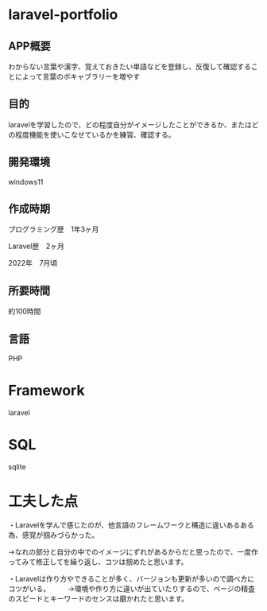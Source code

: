 # laravel-portfolio

## APP概要
わからない言葉や漢字、覚えておきたい単語などを登録し、反復して確認することによって言葉のボキャブラリーを増やす

## 目的

laravelを学習したので、どの程度自分がイメージしたことができるか、またはどの程度機能を使いこなせているかを練習、確認する。

## 開発環境

windows11

## 作成時期

プログラミング歴　1年3ヶ月

Laravel歴　2ヶ月

2022年　7月頃

## 所要時間

約100時間

## 言語

PHP

# Framework

laravel

# SQL

sqlite

# 工夫した点

・Laravelを学んで感じたのが、他言語のフレームワークと構造に違いあるある為、感覚が掴みづらかった。

 →なれの部分と自分の中でのイメージにずれがあるからだと思ったので、一度作ってみて修正してを繰り返し、コツは掴めたと思います。
 
・Laravelは作り方やできることが多く、バージョンも更新が多いので調べ方にコツがいる。
　
 　→環境や作り方に違いが出ていたりするので、ページの精査のスピードとキーワードのセンスは磨かれたと思います。
